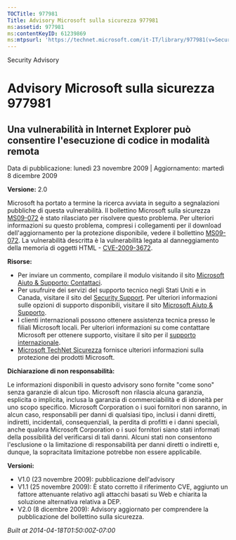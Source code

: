 ```yaml
---
TOCTitle: 977981
Title: Advisory Microsoft sulla sicurezza 977981
ms:assetid: 977981
ms:contentKeyID: 61239869
ms:mtpsurl: 'https://technet.microsoft.com/it-IT/library/977981(v=Security.10)'
---
```


Security Advisory

Advisory Microsoft sulla sicurezza 977981
=========================================

Una vulnerabilità in Internet Explorer può consentire l'esecuzione di codice in modalità remota
-----------------------------------------------------------------------------------------------

Data di pubblicazione: lunedì 23 novembre 2009 | Aggiornamento: martedì 8 dicembre 2009

**Versione:** 2.0

Microsoft ha portato a termine la ricerca avviata in seguito a segnalazioni pubbliche di questa vulnerabilità. Il bollettino Microsoft sulla sicurezza [MS09-072](http://go.microsoft.com/fwlink/?linkid=169404) è stato rilasciato per risolvere questo problema. Per ulteriori informazioni su questo problema, compresi i collegamenti per il download dell'aggiornamento per la protezione disponibile, vedere il bollettino [MS09-072](http://go.microsoft.com/fwlink/?linkid=169404). La vulnerabilità descritta è la vulnerabilità legata al danneggiamento della memoria di oggetti HTML - [CVE-2009-3672](http://www.cve.mitre.org/cgi-bin/cvename.cgi?name=cve-2009-3672).

**Risorse:**

-   Per inviare un commento, compilare il modulo visitando il sito [Microsoft Aiuto & Supporto: Contattaci](https://support.microsoft.com/common/survey.aspx?scid=sw;en;1257&amp;showpage=1&amp;ws=technet&amp;sd=tech).
-   Per usufruire dei servizi del supporto tecnico negli Stati Uniti e in Canada, visitare il sito del [Security Support](http://www.microsoft.com/italy/athome/security/support/default.mspx). Per ulteriori informazioni sulle opzioni di supporto disponibili, visitare il sito [Microsoft Aiuto & Supporto](http://support.microsoft.com/).
-   I clienti internazionali possono ottenere assistenza tecnica presso le filiali Microsoft locali. Per ulteriori informazioni su come contattare Microsoft per ottenere supporto, visitare il sito per il [supporto internazionale](http://support.microsoft.com/default.aspx?ln=it).
-   [Microsoft TechNet Sicurezza](http://technet.microsoft.com/it-it/security/default.aspx) fornisce ulteriori informazioni sulla protezione dei prodotti Microsoft.

**Dichiarazione di non responsabilità:**

Le informazioni disponibili in questo advisory sono fornite "come sono" senza garanzie di alcun tipo. Microsoft non rilascia alcuna garanzia, esplicita o implicita, inclusa la garanzia di commerciabilità e di idoneità per uno scopo specifico. Microsoft Corporation o i suoi fornitori non saranno, in alcun caso, responsabili per danni di qualsiasi tipo, inclusi i danni diretti, indiretti, incidentali, consequenziali, la perdita di profitti e i danni speciali, anche qualora Microsoft Corporation o i suoi fornitori siano stati informati della possibilità del verificarsi di tali danni. Alcuni stati non consentono l'esclusione o la limitazione di responsabilità per danni diretti o indiretti e, dunque, la sopracitata limitazione potrebbe non essere applicabile.

**Versioni:**

-   V1.0 (23 novembre 2009): pubblicazione dell'advisory
-   V1.1 (25 novembre 2009): È stato corretto il riferimento CVE, aggiunto un fattore attenuante relativo agli attacchi basati su Web e chiarita la soluzione alternativa relativa a DEP.
-   V2.0 (8 dicembre 2009): Advisory aggiornato per comprendere la pubblicazione del bollettino sulla sicurezza.

*Built at 2014-04-18T01:50:00Z-07:00*
